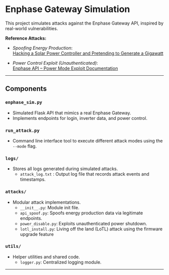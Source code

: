 # Enphase Gateway Simulation

This project simulates attacks against the Enphase Gateway API, inspired by real-world vulnerabilities.

**Reference Attacks:**
- *Spoofing Energy Production*:  
  [Hacking a Solar Power Controller and Pretending to Generate a Gigawatt](https://community.cadence.com/cadence_blogs_8/b/breakfast-bytes/posts/hacking-a-solar-power-controller-and-pretending-to-generate-a-gigawatt)

- *Power Control Exploit (Unauthenticated)*:  
  [Enphase API – Power Mode Exploit Documentation](https://github.com/Matthew1471/Enphase-API/blob/main/Documentation/IQ%20Gateway%20API/IVP/Mod/EID/Mode/Power.adoc)

---

## Components

### `enphase_sim.py`
- Simulated Flask API that mimics a real Enphase Gateway.
- Implements endpoints for login, inverter data, and power control.

### `run_attack.py`
- Command line interface tool to execute different attack modes using the `--mode` flag.

### `logs/`
- Stores all logs generated during simulated attacks.
  - `attack_log.txt` : Output log file that records attack events and timestamps.

### `attacks/`
- Modular attack implementations.
  - `__init__.py`: Module init file.
  - `api_spoof.py`: Spoofs energy production data via legitimate endpoints.
  - `power_disable.py`: Exploits unauthenticated power shutdown.
  - `lotl_install.py`: Living off the land (LoTL) attack using the firmware upgrade feature

### `utils/`
- Helper utilities and shared code.
  - `logger.py`: Centralized logging module.
---
